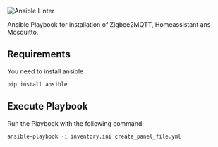 ![Ansible Linter](https://github.com/MeisterGig/ansible_deploy_sonoff_zigbee/actions/workflows/ansible-lint.yml/badge.svg)

Ansible Playbook for installation of Zigbee2MQTT, Homeassistant ans Mosquitto.

## Requirements
You need to install ansible
``` bash
pip install ansible
```

## Execute Playbook
Run the Playbook with the following command:
``` bash
ansible-playbook -i inventory.ini create_panel_file.yml
```